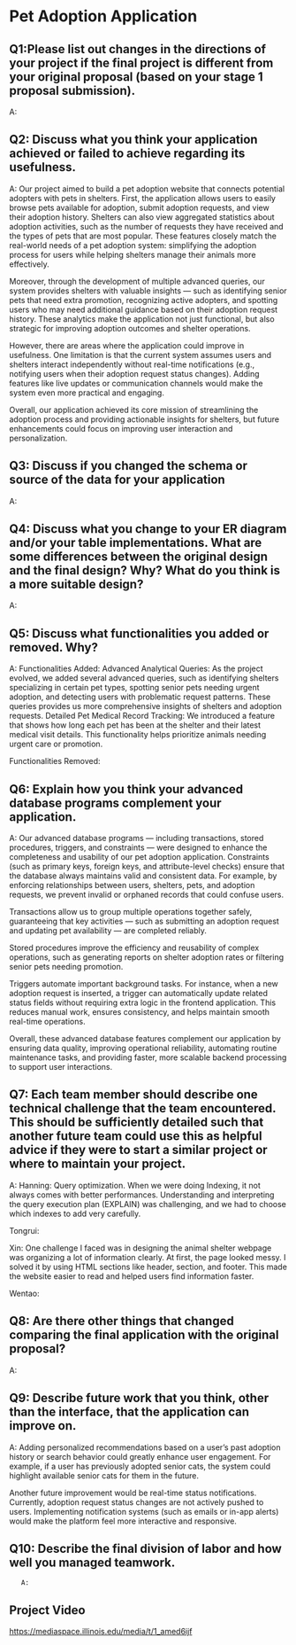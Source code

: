 # Pet Adoption Application

## Q1:Please list out changes in the directions of your project if the final project is different from your original proposal (based on your stage 1 proposal submission).
   A:
   
## Q2: Discuss what you think your application achieved or failed to achieve regarding its usefulness.
   A: 
   Our project aimed to build a pet adoption website that connects potential adopters with pets in shelters. First, the application allows users to easily browse pets available for adoption, submit adoption requests, and view their adoption history. Shelters can also view aggregated statistics about adoption activities, such as the number of requests they have received and the types of pets that are most popular. These features closely match the real-world needs of a pet adoption system: simplifying the adoption process for users while helping shelters manage their animals more effectively.
   
  Moreover, through the development of multiple advanced queries, our system provides shelters with valuable insights — such as identifying senior pets that need extra promotion, recognizing active adopters, and spotting users who may need additional guidance based on their adoption request history. These analytics make the application not just functional, but also strategic for improving adoption outcomes and shelter operations.
  
  However, there are areas where the application could improve in usefulness. One limitation is that the current system assumes users and shelters interact independently without real-time notifications (e.g., notifying users when their adoption request status changes). Adding features like live updates or communication channels would make the system even more practical and engaging.
  
  Overall, our application achieved its core mission of streamlining the adoption process and providing actionable insights for shelters, but future enhancements could focus on improving user interaction and personalization.
  
## Q3: Discuss if you changed the schema or source of the data for your application
   A: 
   
## Q4: Discuss what you change to your ER diagram and/or your table implementations. What are some differences between the original design and the final design? Why? What do you think is a more suitable design? 
   A:
   
## Q5: Discuss what functionalities you added or removed. Why?
   A: 
   Functionalities Added:
    Advanced Analytical Queries: As the project evolved, we added several advanced queries, such as identifying shelters specializing in certain pet types, spotting senior pets needing urgent adoption, and detecting users with problematic request patterns. These queries provides us more comprehensive insights of shelters and adoption requests. Detailed Pet Medical Record Tracking: We introduced a feature that shows how long each pet has been at the shelter and their latest medical visit details. This functionality helps prioritize animals needing urgent care or promotion.
    
   Functionalities Removed:
      
## Q6: Explain how you think your advanced database programs complement your application.
   A: 
   Our advanced database programs — including transactions, stored procedures, triggers, and constraints — were designed to enhance the completeness and usability of our pet adoption application.
   Constraints (such as primary keys, foreign keys, and attribute-level checks) ensure that the database always maintains valid and consistent data. For example, by enforcing relationships between users, shelters, pets, and adoption requests, we prevent invalid or orphaned records that could confuse users.
    
   Transactions allow us to group multiple operations together safely, guaranteeing that key activities — such as submitting an adoption request and updating pet availability — are completed reliably. 
   
   Stored procedures improve the efficiency and reusability of complex operations, such as generating reports on shelter adoption rates or filtering senior pets needing promotion.
    
   Triggers automate important background tasks. For instance, when a new adoption request is inserted, a trigger can automatically update related status fields without requiring extra logic in the frontend application. This reduces manual work, ensures consistency, and helps maintain smooth real-time operations.
    
   Overall, these advanced database features complement our application by ensuring data quality, improving operational reliability, automating routine maintenance tasks, and providing faster, more scalable backend processing to support user interactions.
    
## Q7: Each team member should describe one technical challenge that the team encountered.  This should be sufficiently detailed such that another future team could use this as helpful advice if they were to start a similar project or where to maintain your project. 
   A: 
   Hanning: Query optimization. When we were doing Indexing, it not always comes with better performances. Understanding and interpreting the query execution plan (EXPLAIN) was challenging, and we had to choose which indexes to add very carefully.
   
   Tongrui:
      
   Xin: One challenge I faced was in designing the animal shelter webpage was organizing a lot of information clearly. At first, the page looked messy. I solved it by using HTML sections like header, section, and footer. This made the website easier to read and helped users find information faster.
      
   Wentao:
      
## Q8: Are there other things that changed comparing the final application with the original proposal?
   A:
   
## Q9: Describe future work that you think, other than the interface, that the application can improve on.
   A: 
   Adding personalized recommendations based on a user’s past adoption history or search behavior could greatly enhance user engagement. For example, if a user has previously adopted senior cats, the system could highlight available senior cats for them in the future.
   
   Another future improvement would be real-time status notifications. Currently, adoption request status changes are not actively pushed to users. Implementing notification systems (such as emails or in-app alerts) would make the platform feel more interactive and responsive.
      
## Q10: Describe the final division of labor and how well you managed teamwork.
       A: 

## Project Video
https://mediaspace.illinois.edu/media/t/1_amed6ijf
